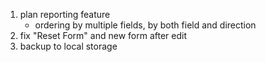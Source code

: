 1. plan reporting feature
   * ordering by multiple fields, by both field and direction
2. fix "Reset Form" and new form after edit
2. backup to local storage